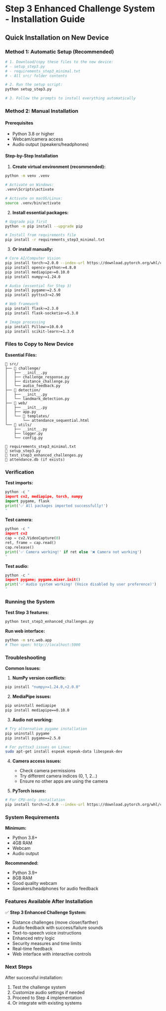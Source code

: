 # Step 3 Enhanced Challenge System - Installation Guide

## Quick Installation on New Device

### Method 1: Automatic Setup (Recommended)

```bash
# 1. Download/copy these files to the new device:
# - setup_step3.py
# - requirements_step3_minimal.txt
# - All src/ folder contents

# 2. Run the setup script:
python setup_step3.py

# 3. Follow the prompts to install everything automatically
```

### Method 2: Manual Installation

#### Prerequisites

- Python 3.8 or higher
- Webcam/camera access
- Audio output (speakers/headphones)

#### Step-by-Step Installation

1. **Create virtual environment (recommended):**

```bash
python -m venv .venv

# Activate on Windows:
.venv\Scripts\activate

# Activate on macOS/Linux:
source .venv/bin/activate
```

2. **Install essential packages:**

```bash
# Upgrade pip first
python -m pip install --upgrade pip

# Install from requirements file
pip install -r requirements_step3_minimal.txt
```

3. **Or install manually:**

```bash
# Core AI/Computer Vision
pip install torch>=2.0.0 --index-url https://download.pytorch.org/whl/cpu
pip install opencv-python>=4.8.0
pip install mediapipe>=0.10.0
pip install numpy>=1.24.0

# Audio (essential for Step 3)
pip install pygame>=2.5.0
pip install pyttsx3>=2.90

# Web framework
pip install flask>=2.3.0
pip install flask-socketio>=5.3.0

# Image processing
pip install Pillow>=10.0.0
pip install scikit-learn>=1.3.0
```

### Files to Copy to New Device

**Essential Files:**

```
📁 src/
├── 📁 challenge/
│   ├── __init__.py
│   ├── challenge_response.py
│   ├── distance_challenge.py
│   └── audio_feedback.py
├── 📁 detection/
│   ├── __init__.py
│   └── landmark_detection.py
├── 📁 web/
│   ├── __init__.py
│   ├── app.py
│   └── 📁 templates/
│       └── attendance_sequential.html
└── 📁 utils/
    ├── __init__.py
    ├── logger.py
    └── config.py

📄 requirements_step3_minimal.txt
📄 setup_step3.py
📄 test_step3_enhanced_challenges.py
📄 attendance.db (if exists)
```

### Verification

**Test imports:**

```python
python -c "
import cv2, mediapipe, torch, numpy
import pygame, flask
print('✅ All packages imported successfully!')
"
```

**Test camera:**

```python
python -c "
import cv2
cap = cv2.VideoCapture(0)
ret, frame = cap.read()
cap.release()
print('✅ Camera working!' if ret else '❌ Camera not working')
"
```

**Test audio:**

```python
python -c "
import pygame; pygame.mixer.init()
print('✅ Audio system working! (Voice disabled by user preference)')
"
```

### Running the System

**Test Step 3 features:**

```bash
python test_step3_enhanced_challenges.py
```

**Run web interface:**

```bash
python -m src.web.app
# Then open: http://localhost:5000
```

### Troubleshooting

**Common Issues:**

1. **NumPy version conflicts:**

```bash
pip install "numpy>=1.24.0,<2.0.0"
```

2. **MediaPipe issues:**

```bash
pip uninstall mediapipe
pip install mediapipe==0.10.0
```

3. **Audio not working:**

```bash
# Try alternative pygame installation
pip uninstall pygame
pip install pygame==2.5.0

# For pyttsx3 issues on Linux:
sudo apt-get install espeak espeak-data libespeak-dev
```

4. **Camera access issues:**

   - Check camera permissions
   - Try different camera indices (0, 1, 2...)
   - Ensure no other apps are using the camera

5. **PyTorch issues:**

```bash
# For CPU-only installation
pip install torch>=2.0.0 --index-url https://download.pytorch.org/whl/cpu
```

### System Requirements

**Minimum:**

- Python 3.8+
- 4GB RAM
- Webcam
- Audio output

**Recommended:**

- Python 3.9+
- 8GB RAM
- Good quality webcam
- Speakers/headphones for audio feedback

### Features Available After Installation

✅ **Step 3 Enhanced Challenge System:**

- Distance challenges (move closer/farther)
- Audio feedback with success/failure sounds
- Text-to-speech voice instructions
- Enhanced retry logic
- Security measures and time limits
- Real-time feedback
- Web interface with interactive controls

### Next Steps

After successful installation:

1. Test the challenge system
2. Customize audio settings if needed
3. Proceed to Step 4 implementation
4. Or integrate with existing systems
